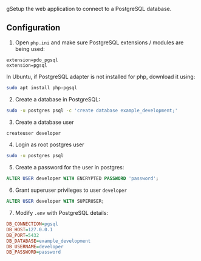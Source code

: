 gSetup the web application to connect to a PostgreSQL database.

## Configuration

1. Open `php.ini` and make sure PostgreSQL extensions / modules are being used:

```init
extension=pdo_pgsql
extension=pgsql
```

In Ubuntu, if PostgreSQL adapter is not installed for php, download it using:

```bash
sudo apt install php-pgsql
```

2. Create a database in PostgreSQL:

```bash
sudo -u postgres psql -c 'create database example_development;'
```

3. Create a database user

```bash
createuser developer
```

4. Login as root postgres user

```bash
sudo -u postgres psql
```

5. Create a password for the user in postgres:

```sql
ALTER USER developer WITH ENCRYPTED PASSWORD 'password'; 
```

6. Grant superuser privileges to user `developer`

```sql
ALTER USER developer WITH SUPERUSER;
```

7. Modify `.env` with PostgreSQL details:

```ini
DB_CONNECTION=pgsql
DB_HOST=127.0.0.1
DB_PORT=5432
DB_DATABASE=example_development
DB_USERNAME=developer
DB_PASSWORD=password
```
